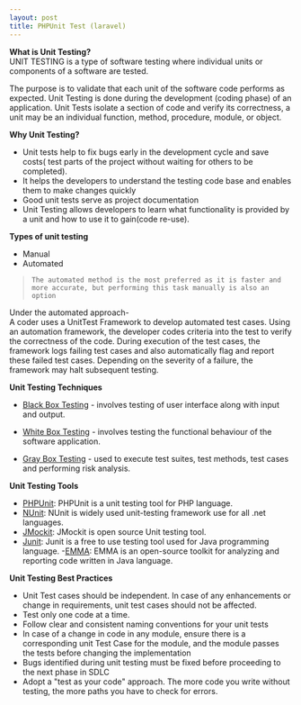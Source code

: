 ```yaml
---
layout: post
title: PHPUnit Test (laravel)
---
```

**What is Unit Testing?**<br>
UNIT TESTING is a type of software testing where individual units or components of a software are tested.

The purpose is to validate that each unit of the software code performs as expected. Unit Testing is done during the development (coding phase) of an application. Unit Tests isolate a section of code and verify its correctness, a unit may be an individual function, method, procedure, module, or object.

**Why Unit Testing?**

- Unit tests help to fix bugs early in the development cycle and save costs( test parts of the project without waiting for others to be completed).
- It helps the developers to understand the testing code base and enables them to make changes quickly
- Good unit tests serve as project documentation
- Unit Testing allows developers to learn what functionality is provided by a unit and how to use it to gain(code re-use).

**Types of unit testing**
- Manual
- Automated

> `The automated method is the most preferred as it is faster and more accurate, but performing this task manually is also an option`

Under the automated approach-<br>
A coder uses a UnitTest Framework to develop automated test cases. Using an automation framework, the developer codes criteria into the test to verify the correctness of the code. During execution of the test cases, the framework logs failing test cases and also automatically flag and report these failed test cases. Depending on the severity of a failure, the framework may halt subsequent testing.

**Unit Testing Techniques**

- [Black Box Testing](https://www.tutorialspoint.com/software_testing_dictionary/black_box_testing.htm) - involves testing of user interface along with input and output.

- [White Box Testing](https://www.tutorialspoint.com/software_testing_dictionary/white_box_testing.htm) - involves testing the functional behaviour of the software application.

- [Gray Box Testing](https://www.tutorialspoint.com/software_testing_dictionary/grey_box_testing.htm) - used to execute test suites, test methods, test cases and performing risk analysis.

**Unit Testing Tools**

- [PHPUnit](https://phpunit.de/): PHPUnit is a unit testing tool for PHP language.
- [NUnit](https://nunit.org/):  NUnit is widely used unit-testing framework use for all .net languages.
- [JMockit](http://jmockit.github.io/index.html):  JMockit is open source Unit testing tool. 
- [Junit](https://www.guru99.com/junit-tutorial.html): Junit is a free to use testing tool used for Java programming language.
-[EMMA](http://emma.sourceforge.net/):  EMMA is an open-source toolkit for analyzing and reporting code written in Java language.

**Unit Testing Best Practices**

- Unit Test cases should be independent. In case of any enhancements or change in requirements, unit test cases should not be affected.
- Test only one code at a time.
- Follow clear and consistent naming conventions for your unit tests
- In case of a change in code in any module, ensure there is a corresponding unit Test Case for the module, and the module passes the tests before changing the implementation
- Bugs identified during unit testing must be fixed before proceeding to the next phase in SDLC
- Adopt a "test as your code" approach. The more code you write without testing, the more paths you have to check for errors.